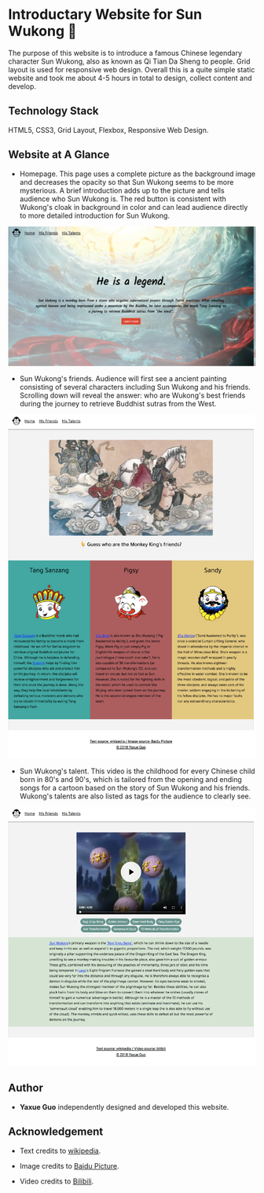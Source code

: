 # Introductary Website for Sun Wukong 🐒

The purpose of this website is to introduce a famous Chinese legendary character Sun Wukong, also as known as Qi Tian Da Sheng to people. Grid layout is used for responsive web design. Overall this is a quite simple static website and took me about 4-5 hours in total to design, collect content and develop.

## Technology Stack

HTML5, CSS3, Grid Layout, Flexbox, Responsive Web Design.

## Website at A Glance

 * Homepage. This page uses a complete picture as the background image and decreases the opacity so that Sun Wukong seems to be more mysterious. A brief introduction adds up to the picture and tells audience who Sun Wukong is. The red button is consistent with Wukong's cloak in background in color and can lead audience directly to more detailed introduction for Sun Wukong.
 
 ![](screenshot/home.png)
 
 * Sun Wukong's friends. Audience will first see a ancient painting consisting of several characters including Sun Wukong and his friends. Scrolling down will reveal the answer: who are Wukong's best friends during the journey to retrieve Buddhist sutras from the West.
 
 ![](screenshot/friend.png)
 
 * Sun Wukong's talent. This video is the childhood for every Chinese child born in 80's and 90's, which is tailored from the opening and ending songs for a cartoon based on the story of Sun Wukong and his friends. Wukong's talents are also listed as tags for the audience to clearly see. 
 
 ![](screenshot/talent.png)
  
## Author
 
 * **Yaxue Guo** independently designed and developed this website.
 
## Acknowledgement

 * Text credits to [wikipedia](https://www.wikipedia.org/).
 
 * Image credits to [Baidu Picture](https://image.baidu.com/).
 
 * Video credits to [Bilibili](https://www.bilibili.com/).
 